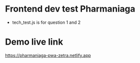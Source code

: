 # Frontend dev test Pharmaniaga

- tech_test.js is for question 1 and 2


# Demo live link
https://pharmaniaga-pwa-zetra.netlify.app
